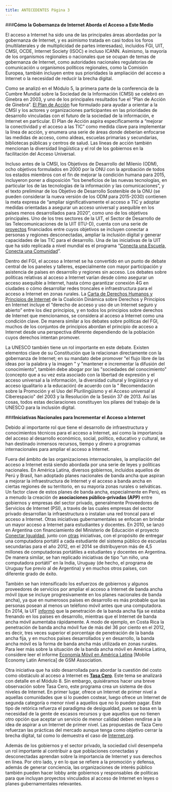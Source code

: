 ```yaml
---
title: ANTECEDENTES Página 3
---
```


###**Cómo la Gobernanza de Internet Aborda el Acceso a Este Medio**

El acceso a Internet ha sido una de las principales áreas abordadas por la gobernanza de Internet, y es asimismo tratada en casi todos los foros (multilaterales y de multiplicidad de partes interesadas), incluidos FGI, UIT, CMSI, OCDE, Internet Society (ISOC) e incluso ICANN. Asimismo, la mayoría de los organismos regionales o nacionales que se ocupan de temas de gobernanza de Internet, como autoridades nacionales regulatorias de comunicación u organismos políticos regionales, como la Comisión Europea, también incluyen entre sus prioridades la ampliación del acceso a Internet o la necesidad de reducir la brecha digital. 

Como se analizó en el Módulo 5, la primera parte de la conferencia de la Cumbre Mundial sobre la Sociedad de la Información (CMSI) se celebró en Ginebra en 2003, y uno de los principales resultados fue el “Plan de Acción de Ginebra”. <a href="http://www.itu.int/wsis/docs/geneva/official/poa.html" target="_blank">El Plan de Acción</a> fue formulado para ayudar a orientar a la CMSI y los actores y organizaciones participantes en las prioridades de desarrollo vinculadas con el futuro de la sociedad de la información, e Internet en particular. El Plan de Acción aspira específicamente a “mejorar la conectividad y el acceso a las TIC” como medida clave para implementar la línea de acción, y enumera una serie de áreas donde deberían enfocarse las medidas de acceso, como aldeas, escuelas primarias y secundarias, bibliotecas públicas y centros de salud. Las líneas de acción también mencionan la diversidad lingüística y el rol de los gobiernos en la facilitación del Acceso Universal. 

Incluso antes de la CMSI, los Objetivos de Desarrollo del Milenio (ODM), ocho objetivos formulados en 2000 por la ONU con la aprobación de todos los estados miembros con el fin de mejorar la condición humana para 2015, incluyeron poner a disposición “los beneficios de las nuevas tecnologías, en particular los de las tecnologías de la información y las comunicaciones”, y el texto preliminar de los Objetivo de Desarrollo Sostenible de la ONU (se pueden considerar la nueva versión de los ODM para 2015-2030) contienen la meta expresa de “ampliar significativamente el acceso a TIC y adoptar medidas orientadas a asegurar un acceso universal y asequible en los países menos desarrollados para 2020”, como uno de los objetivos principales. Uno de los tres sectores de la UIT, el Sector de Desarrollo de las Telecomunicaciones de la UIT (ITU-D), cuenta con una serie de <a href="http://www.itu.int/en/ITU-D/Projects/Pages/Portfolio.aspx" target="_blank">proyectos</a> financiados entre cuyos objetivos se incluyen conectar a personas y regiones desconectadas, ampliar la inclusión digital y generar capacidades de las TIC para el desarrollo. Una de las iniciativas de la UIT que ha sido replicada a nivel mundial es el programa “<a href="http://connectaschool.org/es" target="_blank">Conecta una Escuela, Conecta una Comunidad</a>”.

Dentro del FGI, el acceso a Internet se ha convertido en un punto de debate central de los paneles y talleres, especialmente con mayor participación y asistencia de países en desarrollo y regiones sin acceso. Los debates sobre políticas relativas al acceso a Internet varían desde cómo asegurar un acceso asequible a Internet, hasta cómo garantizar conexión 4G en ciudades o cómo desarrollar redes troncales e infraestructura para el acceso a Internet en zonas rurales. La <a href="http://internetrightsandprinciples.org/site/wp-content/uploads/2011/09/pdf/spanish.pdf" target="_blank">Carta de Derechos Humanos y Principios de Internet</a> de la Coalición Dinámica sobre Derechos y Principios en Internet incluye el “derecho de acceso y uso de un Internet seguro y abierto” entre los diez principios, y en todos los principios sobre derechos de Internet que mencionamos, se considera al acceso a Internet como una condición clave. De manera similar a los debates sobre políticas del FGI, muchos de los conjuntos de principios abordan el principio de acceso a Internet desde una perspectiva diferente dependiendo de la población cuyos derechos intentan promover.

La UNESCO también tiene un rol importante en este debate. Existen elementos clave de su Constitución que la relacionan directamente con la gobernanza de Internet; en su mandato  debe promover "el flujo libre de las ideas por la palabra y la imagen " y "mantener e incrementar la difusión del conocimiento", también debe abogar por las "sociedades del conocimiento" (concepto que a su vez esta asociado con la libertad de expresión y el acceso universal a la información, la diversidad cultural y lingüística y el acceso igualitario a la educación) de acuerdo con la " Recomendación sobre la Promoción y el Uso del Plurilingüismo y el Acceso universal al Ciberespacio" del 2003 y la Resolución de la Sesión 37 de 2013. Así las cosas, todos estas declaraciones constituyen los pilares del trabajo de la UNESCO para la inclusión digital. 

###**Iniciativas Nacionales para Incrementar el Acceso a Internet**

Debido al importante rol que tiene el desarrollo de infraestructura y conocimientos técnicos para el acceso a Internet, así como la importancia del acceso al desarrollo económico, social, político, educativo y cultural, se han destinado inmensos recursos, tiempo y dinero a programas internacionales para ampliar el acceso a Internet.

Fuera del ámbito de las organizaciones internacionales, la ampliación del acceso a Internet está siendo abordada por una serie de leyes y políticas nacionales. En América Latina, diversos gobiernos, incluidos aquellos de Perú y Brasil, han adoptado planes nacionales de banda ancha que aspiran a mejorar la infraestructura de Internet y el acceso a banda ancha en ciertas regiones de su territorio, en su mayoría zonas rurales o selváticas. Un factor clave de estos planes de banda ancha, especialmente en Perú, es a menudo la creación de **asociaciones público-privadas (APP)** entre gobiernos y empresas del sector privado, generalmente Proveedores de Servicios de Internet (PSI), a través de las cuales empresas del sector privado desarrollan la infraestructura o instalan una red troncal para el acceso a Internet. Otras iniciativas gubernamentales se enfocan en brindar un mayor acceso a Internet para estudiantes y docentes. En 2010, se lanzó en Argentina con financiamiento del Ministerio de Educación el proyecto <a href="http://www.conectarigualdad.gob.ar/" target="_blank">Conectar Igualdad</a>, junto con <a href="http://www.buenosaires.gob.ar/sarmientoba" target="_blank">otras</a> iniciativas, con el propósito de entregar una computadora portátil a cada estudiante del sistema público de escuelas secundarias para el año 2012, en el 2014 se distribuyeron más de 4,5 millones de computadoras portátiles a estudiantes y docentes en Argentina. De manera similar, se han replicado iniciativas de tipo “un niño, una computadora portátil” en la India, Uruguay (de hecho, el programa de Uruguay fue previo al de Argentina) y en muchos otros países, con diferente grado de éxito.

También se han intensificado los esfuerzos de gobiernos y algunos proveedores de servicios por ampliar el acceso a Internet de banda ancha móvil (que se incluye progresivamente en los planes nacionales de banda ancha), ya que en numerosos países en desarrollo es más probable que las personas posean al menos un teléfono móvil antes que una computadora. En 2014, la UIT <a href="http://www.itu.int/net/pressoffice/press_releases/2014/23-es.aspx#.VOTROlXF9yc" target="_blank">informó</a> que la penetración de la banda ancha fija se estaba frenando en los países en desarrollo, mientras que el Internet de banda ancha móvil aumentaba rápidamente. A modo de ejemplo, en Costa Rica la penetración de banda ancha móvil fue de más del 36 por ciento en el 2012, es decir, tres veces superior el porcentaje de penetración de la banda ancha fija, y en muchos países desarrollados y en desarrollo, la banda ancha móvil es la forma de banda ancha más utilizada en zonas rurales. Para leer más sobre la situación de la banda ancha móvil en América Latina, considere leer el informe <a href="http://www.gsmamobileeconomylatinamerica.com/GSMA_ME_LatinAmerica_2014_ES.pdf" target="_blank">Economía Móvil en América Latina</a> [Mobile Economy Latin America] de GSM Association.

Otra iniciativa que ha sido desarrollada para abordar la cuestión del costo como obstáculo al acceso a Internet es **<a href="http://avances-tecnologicos.euroresidentes.com/2014/11/la-neutralidad-en-internet-podria.html" target="_blank">Tasa Cero</a>**. Este tema se analizará con detalle en el Módulo 8. Sin embargo, quisiéramos hacer una breve observación sobre Tasa Cero, este programa crea un sistema de dos niveles de Internet. En primer lugar, ofrece un Internet de primer nivel a aquellas comunidades que si lo pueden costear, luego ofrece un Internet de segunda categoría o menor nivel a aquellos que no lo pueden pagar. Este tipo de retórica refuerza el paradigma de desigualdad, pues se basa en la  necesidad  de la gente de escasos recursos y que aquellos que no tienen  otro opción que aceptar un servicio de menor calidad deben rendirse a la idea  de aspirar a un Internet de primer nivel. Las propuestas de Taza Cero refuerzan las prácticas del mercado  aunque tenga como objetivo  cerrar la brecha digital, tal como lo demuestra el caso de <a href="https://www.derechosdigitales.org/8354/internet-org-politica-publica-o-modelo-de-negocio/?utm_content=buffer1d7c5&utm_medium=social&utm_source=twitter.com&utm_campaign=buffer" target="_blank">Internet.org</a>.

Además de los gobiernos y el sector privado, la sociedad civil desempeña un rol importante al contribuir  a que poblaciones conectadas y desconectadas aprendan sobre la importancia de Internet y sus derechos en línea. Por otro lado, y en lo que se refiere a la promoción y defensa, además de generar conciencia, las organizaciones de interés público también pueden hacer lobby ante gobiernos y responsables de políticas para que incluyan proyectos vinculados al acceso de Internet en leyes o planes gubernamentales relevantes. 
